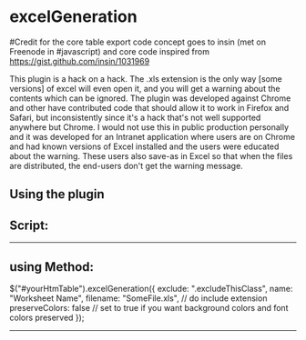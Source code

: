 # excelGeneration
#Credit for the core table export code concept goes to insin (met on Freenode in #javascript) and core code inspired from https://gist.github.com/insin/1031969



This plugin is a hack on a hack. The .xls extension is the only way [some versions] of excel will even open it, and you will get a warning about the contents which can be ignored. The plugin was developed against Chrome and other have contributed code that should allow it to work in Firefox and Safari, but inconsistently since it's a hack that's not well supported anywhere but Chrome. I would not use this in public production personally and it was developed for an Intranet application where users are on Chrome and had known versions of Excel installed and the users were educated about the warning. These users also save-as in Excel so that when the files are distributed, the end-users don't get the warning message.

Using the plugin
-------------------
Script:
-------

<script src="https://github.com/rnkNandhu/excelGeneration.js"></script>

------------------------------

using Method:
----------------
$("#yourHtmTable").excelGeneration({
    exclude: ".excludeThisClass",
    name: "Worksheet Name",
    filename: "SomeFile.xls", // do include extension
    preserveColors: false // set to true if you want background colors and font colors preserved
});

-------------------------------------------------------------------------------------
